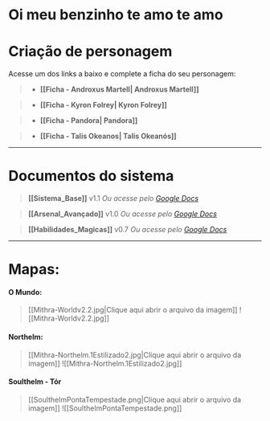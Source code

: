 # Oi meu benzinho te amo te amo
# Criação de personagem
Acesse um dos links a baixo e complete a ficha do seu personagem:
> - **[[Ficha - Androxus Martell| Androxus Martell]]**

> - **[[Ficha - Kyron Folrey| Kyron Folrey]]**

> - **[[Ficha - Pandora| Pandora]]**

> - **[[Ficha - Talis Okeanos| Talis Okeanós]]**

---

# Documentos do sistema
> **[[Sistema_Base]]** v1.1 
> *Ou acesse pelo [Google Docs](https://docs.google.com/document/d/15TG8D2uAX897kGC_7fSjKi3UkTO6ecAfo_rQKdecOUo/edit?usp=sharing)*

> **[[Arsenal_Avançado]]** v1.0 
> *Ou acesse pelo [Google Docs](https://docs.google.com/document/d/1WbQhd8doG1GIWJLDd5VZdg1IFFTNLd2XqRo13ZaUlac/edit?usp=sharing)*

> **[[Habilidades_Magicas]]** v0.7
> *Ou acesse pelo [Google Docs](https://docs.google.com/document/d/18eX2ensUL9BUrcX8Fbjn7WM_jIhBDCnsDgufE46F4cU/edit?usp=sharing)*


---
# Mapas:
#### O Mundo:
> [[Mithra-Worldv2.2.jpg|Clique aqui abrir o arquivo da imagem]]
> ![[Mithra-Worldv2.2.jpg]]

#### Northelm:
> [[Mithra-Northelm.1Estilizado2.jpg|Clique aqui abrir o arquivo da imagem]]
> ![[Mithra-Northelm.1Estilizado2.jpg]]

#### Soulthelm - Tór
> [[SoulthelmPontaTempestade.png|Clique aqui abrir o arquivo da imagem]]
> ![[SoulthelmPontaTempestade.png]]